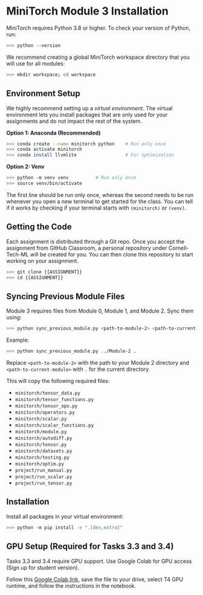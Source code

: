 # MiniTorch Module 3 Installation

MiniTorch requires Python 3.8 or higher. To check your version of Python, run:

```bash
>>> python --version
```

We recommend creating a global MiniTorch workspace directory that you will use
for all modules:

```bash
>>> mkdir workspace; cd workspace
```

## Environment Setup

We highly recommend setting up a *virtual environment*. The virtual environment lets you install packages that are only used for your assignments and do not impact the rest of the system.

**Option 1: Anaconda (Recommended)**
```bash
>>> conda create --name minitorch python    # Run only once
>>> conda activate minitorch
>>> conda install llvmlite                  # For optimization
```

**Option 2: Venv**
```bash
>>> python -m venv venv          # Run only once
>>> source venv/bin/activate
```

The first line should be run only once, whereas the second needs to be run whenever you open a new terminal to get started for the class. You can tell if it works by checking if your terminal starts with `(minitorch)` or `(venv)`.

## Getting the Code

Each assignment is distributed through a Git repo. Once you accept the assignment from GitHub Classroom, a personal repository under Cornell-Tech-ML will be created for you. You can then clone this repository to start working on your assignment.

```bash
>>> git clone {{ASSIGNMENT}}
>>> cd {{ASSIGNMENT}}
```

## Syncing Previous Module Files

Module 3 requires files from Module 0, Module 1, and Module 2. Sync them using:

```bash
>>> python sync_previous_module.py <path-to-module-2> <path-to-current-module>
```

Example:
```bash
>>> python sync_previous_module.py ../Module-2 .
```

Replace `<path-to-module-2>` with the path to your Module 2 directory and `<path-to-current-module>` with `.` for the current directory.

This will copy the following required files:
- `minitorch/tensor_data.py`
- `minitorch/tensor_functions.py`
- `minitorch/tensor_ops.py`
- `minitorch/operators.py`
- `minitorch/scalar.py`
- `minitorch/scalar_functions.py`
- `minitorch/module.py`
- `minitorch/autodiff.py`
- `minitorch/tensor.py`
- `minitorch/datasets.py`
- `minitorch/testing.py`
- `minitorch/optim.py`
- `project/run_manual.py`
- `project/run_scalar.py`
- `project/run_tensor.py`

## Installation

Install all packages in your virtual environment:

```bash
>>> python -m pip install -e ".[dev,extra]"
```

## GPU Setup (Required for Tasks 3.3 and 3.4)

Tasks 3.3 and 3.4 require GPU support. Use Google Colab for GPU access (Sign up for student version).

Follow this [Google Colab link](https://colab.research.google.com/drive/1gyUFUrCXdlIBz9DYItH9YN3gQ2DvUMsI?usp=sharing), save the file to your drive, select T4 GPU runtime, and follow the instructions in the notebook.